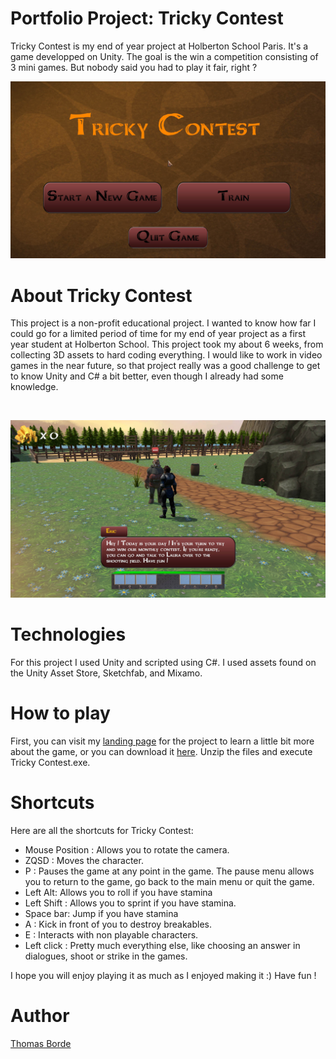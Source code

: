 <h1> Portfolio Project: Tricky Contest</h1>
Tricky Contest is my end of year project at Holberton School Paris. It's a game developped on Unity. The goal is the win a competition consisting of 3 mini games. But nobody said you had to play it fair, right ?

<br>

![Main menu](https://github.com/thomasborde94/Tricky_Contest_LandingPage/blob/main/Resources/Main_menu.jpg)

# About Tricky Contest
This project is a non-profit educational project. I wanted to know how far I could go for a limited period of time for my end of year project as a first year student at Holberton School. This project took my about 6 weeks, from collecting 3D assets to hard coding everything. I would like to work in video games in the near future, so that project really was a good challenge to get to know Unity and C# a bit better, even though I already had some knowledge.

<br>

![First NPC](https://github.com/thomasborde94/Tricky_Contest_LandingPage/blob/main/Resources/Eric_image.jpg)


# Technologies
For this project I used Unity and scripted using C#. I used assets found on the Unity Asset Store, Sketchfab, and Mixamo.

# How to play
First, you can visit my [landing page](https://thomasborde94.github.io/Tricky_Contest_LandingPage/) for the project to learn a little bit more about the game, or you can download it [here](https://drive.google.com/file/d/1MrDe6GJdSkfpDDGXmj6BuTT7am9Rw3bQ/view?usp=drive_link). Unzip the files and execute Tricky Contest.exe.

# Shortcuts
Here are all the shortcuts for Tricky Contest:
+ Mouse Position : Allows you to rotate the camera.
+ ZQSD : Moves the character.
+ P : Pauses the game at any point in the game. The pause menu allows you to return to the game, go back to the main menu or quit the game.
+ Left Alt: Allows you to roll if you have stamina
+ Left Shift : Allows you to sprint if you have stamina.
+ Space bar: Jump if you have stamina
+ A : Kick in front of you to destroy breakables.
+ E : Interacts with non playable characters.
+ Left click : Pretty much everything else, like choosing an answer in dialogues, shoot or strike in the games.

I hope you will enjoy playing it as much as I enjoyed making it :) Have fun !

# Author
[Thomas Borde](https://github.com/thomasborde94)
